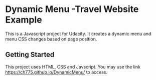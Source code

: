 # Dynamic Menu -Travel Website Example

This is a Javascript project for Udacity. It creates a dynamic menu and menu CSS changes based on page position.

## Getting Started
This project uses HTML, CSS and Javscript. You may use the link https://ch775.github.io/DynamicMenu/ to access.
